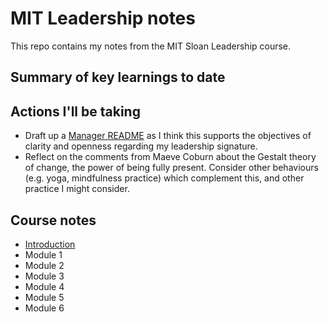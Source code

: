 # MIT Leadership notes

This repo contains my notes from the MIT Sloan Leadership course.

## Summary of key learnings to date


## Actions I'll be taking

- Draft up a [Manager README](https://managerreadme.com/) as I think this supports the objectives of clarity and openness regarding my leadership signature.
- Reflect on the comments from Maeve Coburn about the Gestalt theory of change, the power of being fully present. Consider other behaviours (e.g. yoga, mindfulness practice) which complement this, and other practice I might consider.

## Course notes

- [Introduction](0_introduction.md)
- Module 1
- Module 2
- Module 3
- Module 4
- Module 5
- Module 6